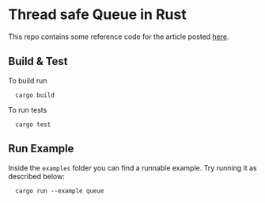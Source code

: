 # Thread safe Queue in Rust
This repo contains some reference code for the article posted [here](https://blog.fedevitale.dev/thread-safe-queue-in-rust/).

## Build & Test
To build run 
```
  cargo build
```

To run tests 
```
  cargo test
```

## Run Example
Inside the `examples` folder you can find a runnable example. 
Try running it as described below:
```
  cargo run --example queue
```
